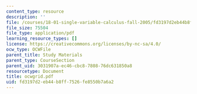 ```yaml
---
content_type: resource
description: ''
file: /courses/18-01-single-variable-calculus-fall-2005/fd3197d2eb44b8ff7526fe8550b7a6a2_ocwgrid.pdf
file_size: 75504
file_type: application/pdf
learning_resource_types: []
license: https://creativecommons.org/licenses/by-nc-sa/4.0/
ocw_type: OCWFile
parent_title: Study Materials
parent_type: CourseSection
parent_uid: 3031907a-ec46-cbc8-7808-76dc631850a8
resourcetype: Document
title: ocwgrid.pdf
uid: fd3197d2-eb44-b8ff-7526-fe8550b7a6a2
---
```

